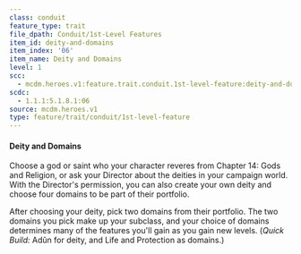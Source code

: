 ```yaml
---
class: conduit
feature_type: trait
file_dpath: Conduit/1st-Level Features
item_id: deity-and-domains
item_index: '06'
item_name: Deity and Domains
level: 1
scc:
  - mcdm.heroes.v1:feature.trait.conduit.1st-level-feature:deity-and-domains
scdc:
  - 1.1.1:5.1.8.1:06
source: mcdm.heroes.v1
type: feature/trait/conduit/1st-level-feature
---
```


#### Deity and Domains

Choose a god or saint who your character reveres from Chapter 14: Gods and Religion, or ask your Director about the deities in your campaign world. With the Director's permission, you can also create your own deity and choose four domains to be part of their portfolio.

After choosing your deity, pick two domains from their portfolio. The two domains you pick make up your subclass, and your choice of domains determines many of the features you'll gain as you gain new levels. (*Quick Build:* Adûn for deity, and Life and Protection as domains.)
